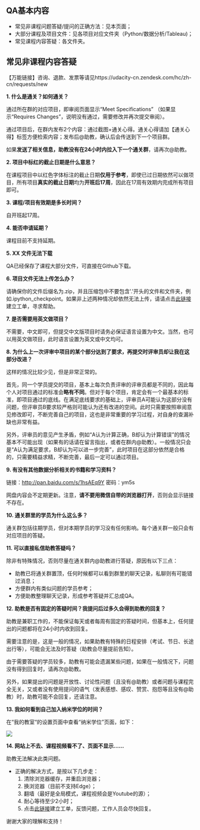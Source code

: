 ## QA基本内容

- 常见非课程问题答疑/提问的正确方法：见本页面；
- 大部分课程及项目文件：见各项目对应文件夹（Python/数据分析/Tableau)；
- 常见课程内容答疑：各文件夹。

## 常见非课程内容答疑

【万能链接】咨询、退款、发票等请见https://udacity-cn.zendesk.com/hc/zh-cn/requests/new

**1. 什么是通关？如何通关？**

通过所在群的对应项目，即审阅页面显示“Meet Specifications” （如果显示“Requires Changes”，说明没有通过，需要修改并再次提交审阅）。

通过项目后，在群内发布2个内容：通过截图+通关心得。通关心得请加【通关心得】标签方便检索内容；发布后@助教，确认后会传送到下一个项目群。

如果**发送了相关信息，助教没有在24小时内拉入下一个通关群**，请再次@助教。

**2. 项目中标红的截止日期是什么意思？**

在课程项目中以红色字体标注的截止日期**仅用于参考**，即使已过日期依然可以做项目，所有项目**真实的截止日期**均为**开班后17周**，因此在17周有效期内完成所有项目即可。

**3. 课程/项目有效期是多长时间？**

自开班起17周。

**4. 能否申请延期？**

课程目前不支持延期。

**5. XX 文件无法下载**

QA已经保存了课程大部分文件，可直接在Github下载。

**6. 项目文件无法上传怎么办？**

请确保你的文件后缀名为.zip，并且压缩包中不要包含'.'开头的文件和文件夹，例如.ipython_checkpoint。如果非上述两种情况却依然无法上传，请请点击[此链接](https://udacity-cn.zendesk.com/hc/zh-cn/requests/new)建立工单，寻求帮助。

**7. 是否需要用英文做项目？**

不需要，中文即可，但提交中文版项目时请务必保证语言设置为中文。当然，也可以用英文做项目，此时语言设置为英文或中文均可。

**8. 为什么上一次评审中项目的某个部分达到了要求，再提交时评审员却让我在这部分改进？**

这样的情况比较少见，但是非常正常的。

首先，同一个学员提交的项目，基本上每次负责评审的评审员都是不同的，因此每个人对项目通过的标准会**略有不同**。但对于每个项目，肯定会有一个最基本的标准，即项目通过的底线。在满足底线要求的基础上，评审员A可能认为这部分没有问题，但评审员B要求较严格则可能认为还有改进的空间。此时只需要按照审阅意见修改即可，不断完善自己的项目，这也是非常重要的学习过程，对自身的查漏补缺也非常有益。

另外，评审员的意见产生矛盾，例如“A认为计算正确，B却认为计算错误”的情况基本不可能出现（如果有的话请在留言指出，或者在群内@助教）。一般情况只会是“A认为满足要求，B却认为可以进一步完善”，此时项目在这部分依然是合格的，只需要精益求精，不断完善，最后一定可以通过项目。 

**9. 有没有其他数据分析相关的书籍和学习资料？**

链接：http://pan.baidu.com/s/1hsAEq9Y 密码：ym5s

网盘内容会不定期更新。注意，**请不要用微信自带的浏览器打开**，否则会显示链接不存在。

**10. 通关群里的学员为什么这么多？**

通关群包括往期学员，但对本期学员的学习没有任何影响。每个通关群一般只会有对应项目的答疑。

**11. 可以直接私信助教答疑吗？**

除非有特殊情况，否则尽量在通关群内@助教进行答疑，原因有以下三点：

- 助教已将通关群置顶，任何时候都可以看到群里的聊天记录，私聊则有可能错过消息；
- 方便群内有类似问题的学员参考；
- 方便助教整理聊天记录，形成参考答疑并汇总成QA。


**12. 助教是否有固定的答疑时间？我提问后过多久会得到助教的回复？**

助教是兼职工作的，不能保证每天或者每周有固定的答疑时间，但基本上，任何提出的问题都将在24小时内收到回复。

需要注意的是，这是一般的情况，如果助教有特殊的日程安排（考试、节日、长途出行等），可能会无法及时答疑（助教会尽量提前告知）。

由于需要答疑的学员较多，助教有可能会遗漏某些问题，如果在一般情况下，问题没有得到回复时，请再次@助教。

另外，如果提出的问题是开放性、讨论性问题（且没有@助教）或者问题与课程完全无关，又或者没有使用提问的语气（发表感想、感叹、赞赏、抱怨等且没有@助教）时，助教可能不会回复，还请注意。

**13. 我如何看到自己加入纳米学位的时间？**

在“我的教室“的设置页面中查看“纳米学位”页面，如下：

![](https://i.imgur.com/yS2sMtE.png)


**14. 网站上不去、课程视频看不了、页面不显示……**

助教无法解决此类问题。

- 正确的解决方式，是按以下几步走：
    1. 清除浏览器缓存，并重启浏览器；
	1. 换浏览器（目前不支持Edge）；
	2. 翻墙（最好是全局模式，课程视频会是Youtube的源）；
	3. 耐心等待至少2小时；
	4. 点击[此链接](https://udacity-cn.zendesk.com/hc/zh-cn/requests/new)建立工单，反馈问题，工作人员会尽快回复。

谢谢大家的理解和支持！

